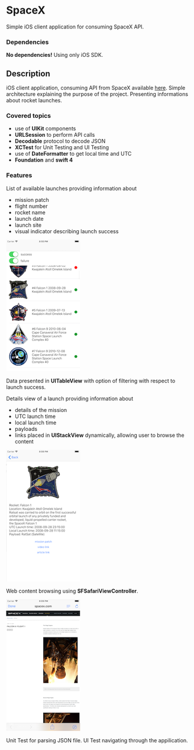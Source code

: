 # SpaceX

Simple iOS client application for consuming SpaceX API.

### Dependencies

**No dependencies!** Using only iOS SDK.

## Description

iOS client application, consuming API from SpaceX available [here](https://api.spacexdata.com/v2/launches/). Simple architecture explaining the purpose of the project. Presenting informations about rocket launches.

### Covered topics

- use of **UIKit** components
- **URLSession** to perform API calls
- **Decodable** protocol to decode JSON
- **XCTest** for Unit Testing and UI Testing
- use of **DateFormatter** to get local time and UTC
- **Foundation** and **swift 4**

### Features

List of available launches providing information about

- mission patch
- flight number
- rocket name
- launch date
- launch site
- visual indicator describing launch success

![content](doc/content.png)

Data presented in **UITableView** with option of filtering with respect to launch success.

Details view of a launch providing information about

- details of the mission
- UTC launch time
- local launch time
- payloads
- links placed in **UIStackView** dynamically, allowing user to browse the content

![details](doc/details.png)

Web content browsing using **SFSafariViewController**.

![web](doc/web.png)

Unit Test for parsing JSON file. UI Test navigating through the appilication.
